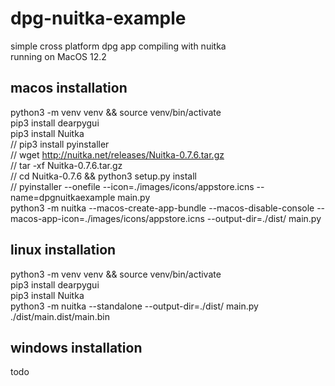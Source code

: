 
# dpg-nuitka-example <br>

simple cross platform dpg app compiling with nuitka <br>
running on MacOS 12.2<br>

## macos installation <br>
python3 -m venv venv && source venv/bin/activate<br>
pip3 install dearpygui<br>
pip3 install Nuitka<br>
// pip3 install pyinstaller<br>
// wget http://nuitka.net/releases/Nuitka-0.7.6.tar.gz<br>
// tar -xf Nuitka-0.7.6.tar.gz<br>
// cd Nuitka-0.7.6 && python3 setup.py install<br>
// pyinstaller --onefile --icon=./images/icons/appstore.icns --name=dpgnuitkaexample main.py<br>
python3 -m nuitka --macos-create-app-bundle --macos-disable-console --macos-app-icon=./images/icons/appstore.icns --output-dir=./dist/ main.py

## linux installation <br>

python3 -m venv venv && source venv/bin/activate<br>
pip3 install dearpygui<br>
pip3 install Nuitka<br>
python3 -m nuitka --standalone --output-dir=./dist/ main.py<br>
./dist/main.dist/main.bin<br>

## windows installation <br>

todo <br>